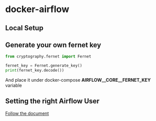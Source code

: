 # docker-airflow
## Local Setup

Generate your own fernet key
---
```python
from cryptography.fernet import Fernet

fernet_key = Fernet.generate_key()
print(fernet_key.decode())
```
And place it under docker-compose **AIRFLOW__CORE__FERNET_KEY** variable

Setting the right Airflow User
---
[Follow the document](https://airflow.apache.org/docs/apache-airflow/stable/start/docker.html#setting-the-right-airflow-user)